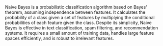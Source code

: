 
Naive Bayes is a probabilistic classification algorithm based on Bayes' theorem, assuming independence between features. It calculates the probability of a class given a set of features by multiplying the conditional probabilities of each feature given the class. Despite its simplicity, Naive Bayes is effective in text classification, spam filtering, and recommendation systems. It requires a small amount of training data, handles large feature spaces efficiently, and is robust to irrelevant features. 
